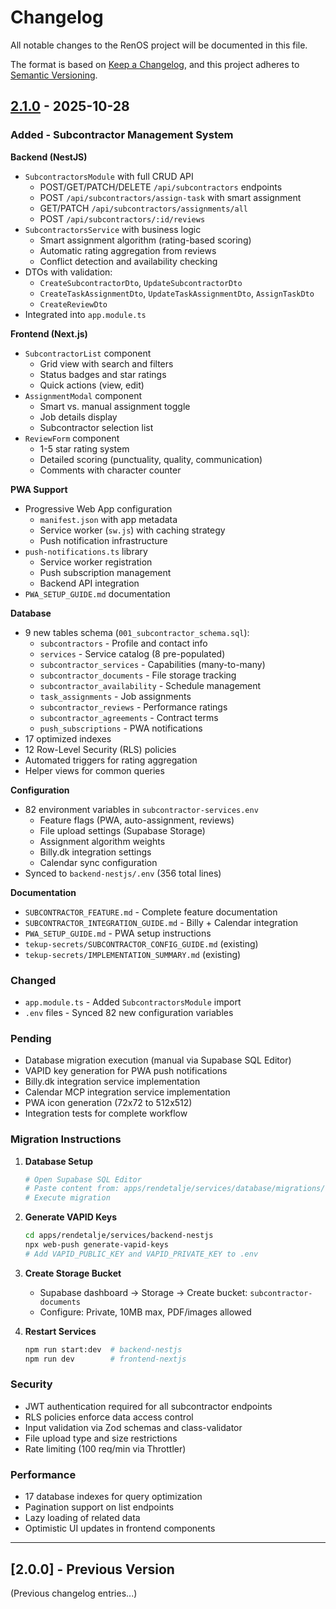 # Changelog

All notable changes to the RenOS project will be documented in this file.

The format is based on [Keep a Changelog](https://keepachangelog.com/en/1.0.0/),
and this project adheres to [Semantic Versioning](https://semver.org/spec/v2.0.0.html).

## [2.1.0] - 2025-10-28

### Added - Subcontractor Management System

**Backend (NestJS)**

- `SubcontractorsModule` with full CRUD API
  - POST/GET/PATCH/DELETE `/api/subcontractors` endpoints
  - POST `/api/subcontractors/assign-task` with smart assignment
  - GET/PATCH `/api/subcontractors/assignments/all`
  - POST `/api/subcontractors/:id/reviews`
- `SubcontractorsService` with business logic
  - Smart assignment algorithm (rating-based scoring)
  - Automatic rating aggregation from reviews
  - Conflict detection and availability checking
- DTOs with validation:
  - `CreateSubcontractorDto`, `UpdateSubcontractorDto`
  - `CreateTaskAssignmentDto`, `UpdateTaskAssignmentDto`, `AssignTaskDto`
  - `CreateReviewDto`
- Integrated into `app.module.ts`

**Frontend (Next.js)**

- `SubcontractorList` component
  - Grid view with search and filters
  - Status badges and star ratings
  - Quick actions (view, edit)
- `AssignmentModal` component
  - Smart vs. manual assignment toggle
  - Job details display
  - Subcontractor selection list
- `ReviewForm` component
  - 1-5 star rating system
  - Detailed scoring (punctuality, quality, communication)
  - Comments with character counter

**PWA Support**

- Progressive Web App configuration
  - `manifest.json` with app metadata
  - Service worker (`sw.js`) with caching strategy
  - Push notification infrastructure
- `push-notifications.ts` library
  - Service worker registration
  - Push subscription management
  - Backend API integration
- `PWA_SETUP_GUIDE.md` documentation

**Database**

- 9 new tables schema (`001_subcontractor_schema.sql`):
  - `subcontractors` - Profile and contact info
  - `services` - Service catalog (8 pre-populated)
  - `subcontractor_services` - Capabilities (many-to-many)
  - `subcontractor_documents` - File storage tracking
  - `subcontractor_availability` - Schedule management
  - `task_assignments` - Job assignments
  - `subcontractor_reviews` - Performance ratings
  - `subcontractor_agreements` - Contract terms
  - `push_subscriptions` - PWA notifications
- 17 optimized indexes
- 12 Row-Level Security (RLS) policies
- Automated triggers for rating aggregation
- Helper views for common queries

**Configuration**

- 82 environment variables in `subcontractor-services.env`
  - Feature flags (PWA, auto-assignment, reviews)
  - File upload settings (Supabase Storage)
  - Assignment algorithm weights
  - Billy.dk integration settings
  - Calendar sync configuration
- Synced to `backend-nestjs/.env` (356 total lines)

**Documentation**

- `SUBCONTRACTOR_FEATURE.md` - Complete feature documentation
- `SUBCONTRACTOR_INTEGRATION_GUIDE.md` - Billy + Calendar integration
- `PWA_SETUP_GUIDE.md` - PWA setup instructions
- `tekup-secrets/SUBCONTRACTOR_CONFIG_GUIDE.md` (existing)
- `tekup-secrets/IMPLEMENTATION_SUMMARY.md` (existing)

### Changed

- `app.module.ts` - Added `SubcontractorsModule` import
- `.env` files - Synced 82 new configuration variables

### Pending

- Database migration execution (manual via Supabase SQL Editor)
- VAPID key generation for PWA push notifications
- Billy.dk integration service implementation
- Calendar MCP integration service implementation
- PWA icon generation (72x72 to 512x512)
- Integration tests for complete workflow

### Migration Instructions

1. **Database Setup**

   ```bash
   # Open Supabase SQL Editor
   # Paste content from: apps/rendetalje/services/database/migrations/001_subcontractor_schema.sql
   # Execute migration
   ```

2. **Generate VAPID Keys**

   ```bash
   cd apps/rendetalje/services/backend-nestjs
   npx web-push generate-vapid-keys
   # Add VAPID_PUBLIC_KEY and VAPID_PRIVATE_KEY to .env
   ```

3. **Create Storage Bucket**

   - Supabase dashboard → Storage → Create bucket: `subcontractor-documents`
   - Configure: Private, 10MB max, PDF/images allowed

4. **Restart Services**
   ```bash
   npm run start:dev  # backend-nestjs
   npm run dev        # frontend-nextjs
   ```

### Security

- JWT authentication required for all subcontractor endpoints
- RLS policies enforce data access control
- Input validation via Zod schemas and class-validator
- File upload type and size restrictions
- Rate limiting (100 req/min via Throttler)

### Performance

- 17 database indexes for query optimization
- Pagination support on list endpoints
- Lazy loading of related data
- Optimistic UI updates in frontend components

---

## [2.0.0] - Previous Version

(Previous changelog entries...)

[2.1.0]: https://github.com/TekupDK/tekup/compare/v2.0.0...v2.1.0
